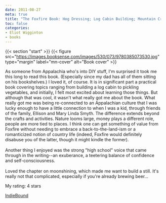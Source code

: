 ```yaml
---
date: 2011-08-27
meta: true
title: "The Foxfire Book: Hog Dressing; Log Cabin Building; Mountain Crafts and Foods; Planting by the Signs; Snake Lore, Hunting Tales, Faith Healing"
toc: false
categories:
- Eliot Wigginton
- books
---
```


{{< section "start" >}}
{{< figure src="https://images.booksense.com/images/530/073/9780385073530.jpg" type="margin" label="mn-cover" alt="Book cover" >}}

As someone from Appalachia who's into DIY stuff, I'm surprised it took me this long to read this book. (Especially since my dad has all of them sitting on his bookshelves.) I loved it, of course. It is in significant part a practical book covering topics ranging from building a log cabin to pickling vegetables, and initially, I felt most excited about learning those things. But although that was cool, it wasn't what really got me about the book. What really got me was being re-connected to an Appalachian culture that I was lucky enough to have a little connection to when I was a kid, through friends of the family, Ellison and Mary Linda Smyth. The difference extends beyond the crafts and activities. Nature looms large, money plays a different role, people are more tied to places. I think one can get something of value from Foxfire without needing to embrace a back-to-the-land-ism or a romanticized notion of country life (indeed, Foxfire would definitely disabuse you of the latter, though it might kindle the former).<br /><br />Another thing I enjoyed was the strong "high school" voice that came through in the writing--an exuberance, a teetering balance of confidence and self-consciousness. <br /><br />Loved the chapter on moonshining, which made me want to build a still. It's really not that complicated, especially if you're already brewing beer...

My rating: 4 stars  

[IndieBound](https://www.indiebound.org/book/9780385073530)
